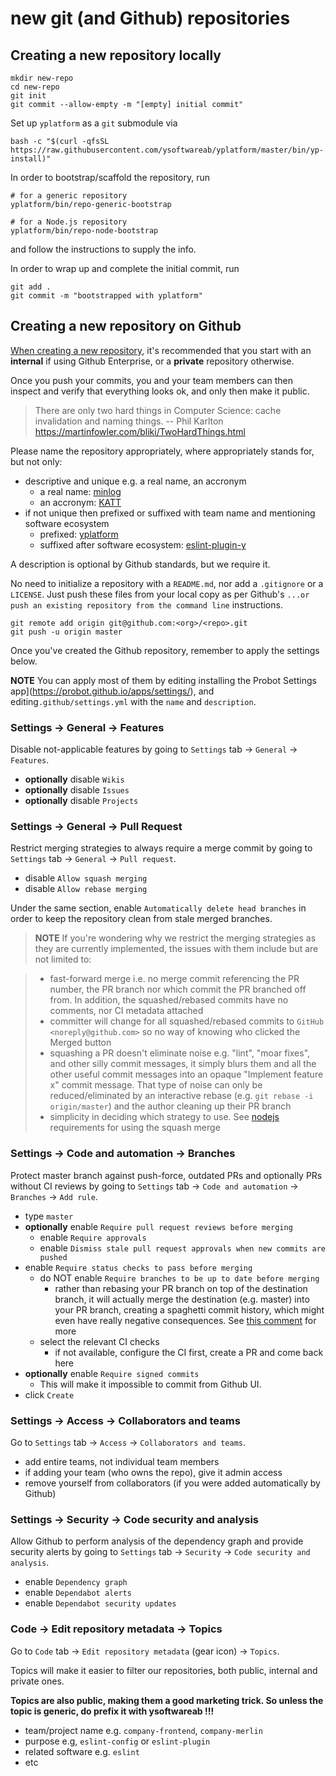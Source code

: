 # new git (and Github) repositories

## Creating a new repository locally

```shell
mkdir new-repo
cd new-repo
git init
git commit --allow-empty -m "[empty] initial commit"
```

Set up `yplatform` as a `git` submodule via

```shell
bash -c "$(curl -qfsSL https://raw.githubusercontent.com/ysoftwareab/yplatform/master/bin/yp-install)"
```

In order to bootstrap/scaffold the repository, run

```shell
# for a generic repository
yplatform/bin/repo-generic-bootstrap

# for a Node.js repository
yplatform/bin/repo-node-bootstrap
```

and follow the instructions to supply the info.

In order to wrap up and complete the initial commit, run

```shell
git add .
git commit -m "bootstrapped with yplatform"
```

## Creating a new repository on Github

[When creating a new repository](https://github.com/organizations/ysoftwareab/repositories/new),
it's recommended that you start with an **internal** if using Github Enterprise, or a **private** repository otherwise.

Once you push your commits, you and your team members can then inspect and verify
that everything looks ok, and only then make it public.

> There are only two hard things in Computer Science: cache invalidation and naming things. -- Phil Karlton
> https://martinfowler.com/bliki/TwoHardThings.html

Please name the repository appropriately, where appropriately stands for, but not only:
* descriptive and unique e.g. a real name, an accronym
  * a real name: [minlog](https://github.com/ysoftwareab/minlog)
  * an accronym: [KATT](https://github.com/for-GET/katt)
* if not unique then prefixed or suffixed with team name and mentioning software ecosystem
  * prefixed: [yplatform](https://github.com/ysoftwareab/yplatform)
  * suffixed after software ecosystem: [eslint-plugin-y](https://github.com/ysoftwareab/eslint-plugin-y)

A description is optional by Github standards, but we require it.

No need to initialize a repository with a `README.md`, nor add a `.gitignore` or a `LICENSE`.
Just push these files from your local copy as per Github's `...or push an existing repository from the command line` instructions.

```shell
git remote add origin git@github.com:<org>/<repo>.git
git push -u origin master
```

Once you've created the Github repository, remember to apply the settings below.

**NOTE** You can apply most of them by editing installing
the Probot Settings app](https://probot.github.io/apps/settings/),
and editing`.github/settings.yml` with the `name` and `description`.


### Settings -> General -> Features

Disable not-applicable features by
going to `Settings` tab -> `General` -> `Features`.

* **optionally** disable `Wikis`
* **optionally** disable `Issues`
* **optionally** disable `Projects`


### Settings -> General -> Pull Request

Restrict merging strategies to always require a merge commit by
going to `Settings` tab -> `General` -> `Pull request`.

* disable `Allow squash merging`
* disable `Allow rebase merging`

Under the same section, enable `Automatically delete head branches` in order to keep the repository clean
from stale merged branches.

> **NOTE** If you're wondering why we restrict the merging strategies as they are currently implemented,
the issues with them include but are not limited to:

>  - fast-forward merge i.e. no merge commit referencing the PR number, the PR branch nor which commit the PR branched off from. In addition, the squashed/rebased commits have no comments, nor CI metadata attached
>  - committer will change for all squashed/rebased commits to `GitHub <noreply@github.com>` so no way of knowing who clicked the Merged button
>  - squashing a PR doesn't eliminate noise e.g. "lint", "moar fixes", and other silly commit messages, it simply blurs them and all the other useful commit messages into an opaque "Implement feature x" commit message. That type of noise can only be reduced/eliminated by an interactive rebase (e.g. `git rebase -i origin/master`) and the author cleaning up their PR branch
>  - simplicity in deciding which strategy to use. See [nodejs](https://github.com/nodejs/node/blob/913c365db66c7a0d40e72a463da4a2f3147f0c26/COLLABORATOR_GUIDE.md#landing-pull-requests) requirements for using the squash merge


### Settings -> Code and automation -> Branches

Protect master branch against push-force, outdated PRs and optionally PRs without CI reviews by
going to `Settings` tab -> `Code and automation` -> `Branches` -> `Add rule`.

* type `master`
* **optionally** enable `Require pull request reviews before merging`
  * enable `Require approvals`
  * enable `Dismiss stale pull request approvals when new commits are pushed`
* enable `Require status checks to pass before merging`
  * do NOT enable `Require branches to be up to date before merging`
    * rather than rebasing your PR branch on top of the destination branch,
      it will actually merge the destination (e.g. master) into your PR branch,
      creating a spaghetti commit history, which might even have really negative consequences.
      See [this comment](https://github.com/isaacs/github/issues/1113) for more
  * select the relevant CI checks
    * if not available, configure the CI first, create a PR and come back here
* **optionally** enable `Require signed commits`
  * This will make it impossible to commit from Github UI.
* click `Create`


### Settings -> Access -> Collaborators and teams

Go to `Settings` tab -> `Access` -> `Collaborators and teams`.

* add entire teams, not individual team members
* if adding your team (who owns the repo), give it admin access
* remove yourself from collaborators (if you were added automatically by Github)


### Settings -> Security -> Code security and analysis

Allow Github to perform analysis of the dependency graph and provide security alerts by
going to `Settings` tab -> `Security` -> `Code security and analysis`.

* enable `Dependency graph`
* enable `Dependabot alerts`
* enable `Dependabot security updates`


### Code -> Edit repository metadata -> Topics

Go to `Code` tab -> `Edit repository metadata` (gear icon) -> `Topics`.

Topics will make it easier to filter our repositories, both public, internal and private ones.

**Topics are also public, making them a good marketing trick. So unless the topic is generic, do prefix it with ysoftwareab !!!**

* team/project name e.g. `company-frontend`, `company-merlin`
* purpose e.g, `eslint-config` or `eslint-plugin`
* related software e.g. `eslint`
* etc
